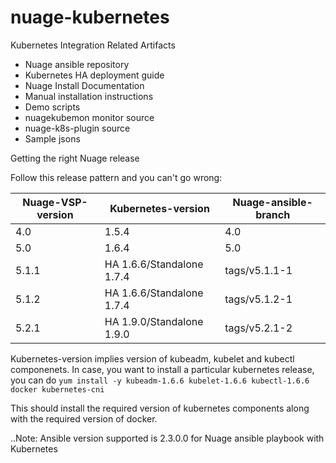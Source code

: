 # nuage-kubernetes

Kubernetes Integration Related Artifacts
 - Nuage ansible repository
 - Kubernetes HA deployment guide
 - Nuage Install Documentation 
 - Manual installation instructions
 - Demo scripts
 - nuagekubemon monitor source
 - nuage-k8s-plugin source
 - Sample jsons


Getting the right Nuage release

Follow this release pattern and you can't go wrong:

 |   Nuage-VSP-version    |    Kubernetes-version	     |    Nuage-ansible-branch    |
 | -----------------------|----------------------------|----------------------------|
 |       4.0	             |         1.5.4	             |         4.0                |
 |       5.0              |         1.6.4              |         5.0                |
 |      5.1.1             |  HA 1.6.6/Standalone 1.7.4 |        tags/v5.1.1-1       |
 |      5.1.2             |  HA 1.6.6/Standalone 1.7.4 |        tags/v5.1.2-1       |
 |      5.2.1             |  HA 1.9.0/Standalone 1.9.0 |        tags/v5.2.1-2       |
 
 Kubernetes-version implies version of kubeadm, kubelet and kubectl componenets. In case, you want to install a particular kubernetes release, you can do
 `yum install -y kubeadm-1.6.6 kubelet-1.6.6 kubectl-1.6.6 docker kubernetes-cni`
 
 This should install the required version of kubernetes components along with the required version of docker.
 
 ..Note: Ansible version supported is 2.3.0.0 for Nuage ansible playbook with Kubernetes
